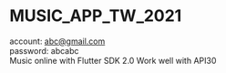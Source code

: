 # MUSIC_APP_TW_2021<br>
account: abc@gmail.com<br>
password: abcabc<br>
Music online with Flutter SDK 2.0
Work well with API30
